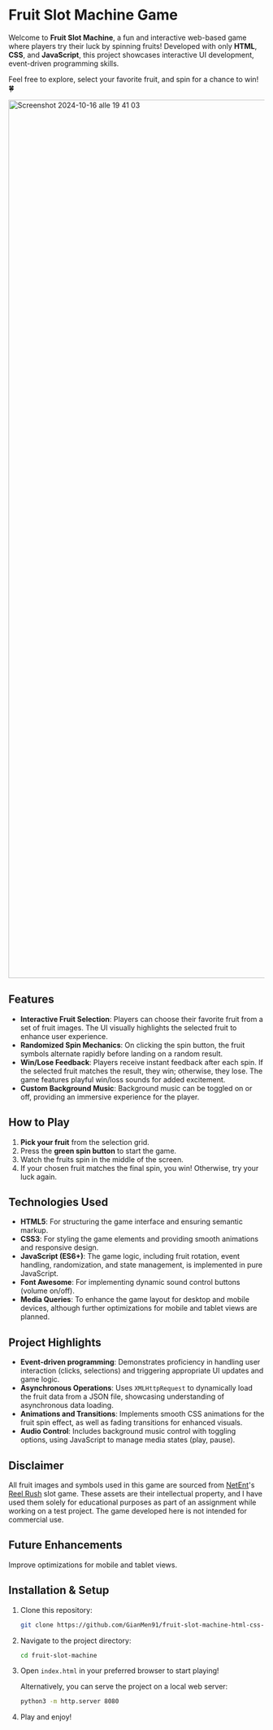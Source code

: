 # Fruit Slot Machine Game

Welcome to **Fruit Slot Machine**, a fun and interactive web-based game where players try their luck by spinning fruits! Developed with only **HTML**, **CSS**, and **JavaScript**, this project showcases interactive UI development, event-driven programming skills.

Feel free to explore, select your favorite fruit, and spin for a chance to win! 🍀

<img width="1727" alt="Screenshot 2024-10-16 alle 19 41 03" src="https://github.com/user-attachments/assets/b52ed135-367b-409e-8d76-cc3a1c281921">

## Features

- **Interactive Fruit Selection**: Players can choose their favorite fruit from a set of fruit images. The UI visually highlights the selected fruit to enhance user experience.
- **Randomized Spin Mechanics**: On clicking the spin button, the fruit symbols alternate rapidly before landing on a random result.
- **Win/Lose Feedback**: Players receive instant feedback after each spin. If the selected fruit matches the result, they win; otherwise, they lose. The game features playful win/loss sounds for added excitement.
- **Custom Background Music**: Background music can be toggled on or off, providing an immersive experience for the player.

## How to Play

1. **Pick your fruit** from the selection grid.
2. Press the **green spin button** to start the game.
3. Watch the fruits spin in the middle of the screen.
4. If your chosen fruit matches the final spin, you win! Otherwise, try your luck again.

## Technologies Used

- **HTML5**: For structuring the game interface and ensuring semantic markup.
- **CSS3**: For styling the game elements and providing smooth animations and responsive design.
- **JavaScript (ES6+)**: The game logic, including fruit rotation, event handling, randomization, and state management, is implemented in pure JavaScript.
- **Font Awesome**: For implementing dynamic sound control buttons (volume on/off).
- **Media Queries**: To enhance the game layout for desktop and mobile devices, although further optimizations for mobile and tablet views are planned.

## Project Highlights

- **Event-driven programming**: Demonstrates proficiency in handling user interaction (clicks, selections) and triggering appropriate UI updates and game logic.
- **Asynchronous Operations**: Uses `XMLHttpRequest` to dynamically load the fruit data from a JSON file, showcasing understanding of asynchronous data loading.
- **Animations and Transitions**: Implements smooth CSS animations for the fruit spin effect, as well as fading transitions for enhanced visuals.
- **Audio Control**: Includes background music control with toggling options, using JavaScript to manage media states (play, pause).

## Disclaimer
All fruit images and symbols used in this game are sourced from [NetEnt](https://www.netent.com/en/)'s [Reel Rush](https://games.netent.com/video-slots/reel-rush/) slot game. These assets are their intellectual property, and I have used them solely for educational purposes as part of an assignment while working on a test project. The game developed here is not intended for commercial use.

## Future Enhancements

Improve optimizations for mobile and tablet views.

## Installation & Setup

1. Clone this repository:

    ```bash
    git clone https://github.com/GianMen91/fruit-slot-machine-html-css-js.git
    ```

2. Navigate to the project directory:

    ```bash
    cd fruit-slot-machine
    ```

3. Open `index.html` in your preferred browser to start playing!

   Alternatively, you can serve the project on a local web server:

    ```bash
    python3 -m http.server 8080
    ```

4. Play and enjoy!

